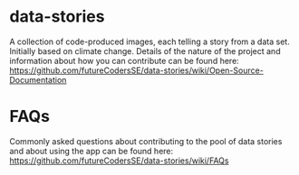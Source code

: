 # data-stories
A collection of code-produced images, each telling a story from a data set.  Initially based on climate change.
Details of the nature of the project and information about how you can contribute can be found here: https://github.com/futureCodersSE/data-stories/wiki/Open-Source-Documentation

# FAQs
Commonly asked questions about contributing to the pool of data stories and about using the app can be found here: https://github.com/futureCodersSE/data-stories/wiki/FAQs
